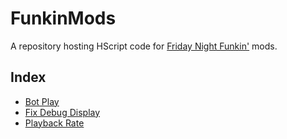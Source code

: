 # FunkinMods
A repository hosting HScript code for [Friday Night Funkin'](https://ninja-muffin24.itch.io/funkin) mods.

## Index
- [Bot Play](mods/BotPlay)
- [Fix Debug Display](mods/FixDebugDisplay)
- [Playback Rate](mods/PlaybackRate)
